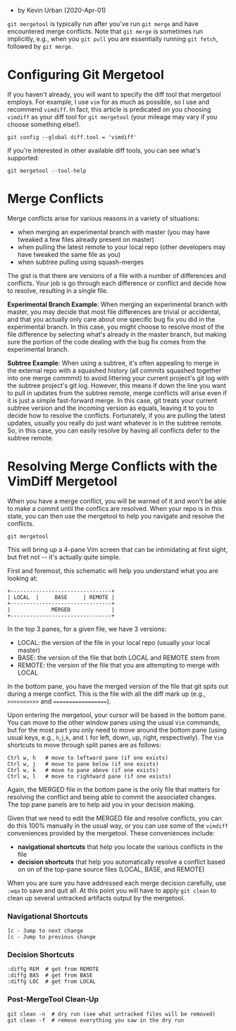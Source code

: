 * by Kevin Urban (2020-Apr-01)

`git mergetool` is typically run after you've run `git merge` and have
encountered merge conflicts.  Note that `git merge` is sometimes run
implicitly, e.g., when you `git pull` you are essentially running 
`git fetch`, followed by `git merge`.  




# Configuring Git Mergetool
If you haven't already, you will want to specify the diff tool that
mergetool employs.  For example, I use `vim` for as much as possible,
so I use and recommend `vimdiff`.  In fact, this article is predicated
on you choosing `vimdiff` as your diff tool for `git mergetool` (your
mileage may vary if you choose something else!).

```
git config --global diff.tool = 'vimdiff'
```

If you're interested in other available diff tools, you can see
what's supported:
```
git mergetool --tool-help
```


# Merge Conflicts
Merge conflicts arise for various reasons in a variety of situations:
* when merging an experimental branch with master (you may have tweaked
  a few files already present on master)
* when pulling the latest remote to your local repo (other developers may
  have tweaked the same file as you)
* when subtree pulling using squash-merges

The gist is that there are versions of a file with a number of
differences and conflicts.  Your job is go through each difference
or conflict and decide how to resolve, resulting in a single file.  

**Experimental Branch Example**:  When merging an experimental branch with master,
you may decide that most file differences are trivial or accidental, and
that you actually only care about one specific bug fix you did in the 
experimental branch.  In this case, you might choose to resolve most
of the file difference by selecting what's already in the master branch,
but making sure the portion of the code dealing with the bug fix comes
from the experimental branch.

**Subtree Example**:  When using a subtree, it's often appealing to 
merge in the external repo with a squashed history (all commits
squashed together into one merge commmit) to avoid
littering your current project's git log with the subtree project's
git log.  However, this means if down the line you want to pull
in updates from the subtree remote, merge conflicts will arise even
if it is just a simple fast-forward merge.  In this case, git treats
your current subtree version and the incoming version as equals, leaving
it to you to decide how to resolve the conflicts.  Fortunately, if you
are pulling the latest updates, usually you really do just want whatever
is in the subtree remote.  So, in this case, you can easily resolve by
having all conflicts defer to the subtree remote.

# Resolving Merge Conflicts with the VimDiff Mergetool
When you have a merge conflict, you will be warned of it and won't be
able to make a commit until the conflics are resolved.  When your
repo is in this state, you can then use the mergetool to help you
navigate and resolve the conflicts.

```
git mergetool
```

This will bring up a 4-pane Vim screen that can be intimidating at first sight,
but fret not -- it's actually quite simple.

First and foremost, this schematic will help you understand what you
are looking at:

```
+--------------------------------+
| LOCAL  |     BASE     | REMOTE |
+--------------------------------+
|             MERGED             |
+--------------------------------+
```

In the top 3 panes, for a given file, we have 3 versions:
* LOCAL: the version of the file in your local repo (usually your local master)
* BASE: the version of the file that both LOCAL and REMOTE stem from
* REMOTE:  the version of the file that you are attempting to merge with LOCAL

In the bottom pane, you have the merged version of the file that git spits
out during a merge conflict.  This is the file with all the diff mark up (e.g.,
`>>>>>>>>>>` and `=================`).  

Upon entering the mergetool, your cursor will be based in the bottom
pane.  You can move to the other window panes using the usual
`Vim` commands, but for the most part you only need to move around the 
bottom pane (using usual keys, e.g., `h`,`j`,`k`, and `l` for left, down, up, 
right, respectively).  The `Vim` shortcuts to move through split panes are as
follows:

```
Ctrl w, h   # move to leftward pane (if one exists) 
Ctrl w, j   # move to pane below (if one exists) 
Ctrl w, k   # move to pane above (if one exists) 
Ctrl w, l   # move to rightward pane (if one exists) 
```

Again, the MERGED file in the bottom pane is the only file that 
matters for resolving the conflict and being able to commit the
associated changes.  The top pane panels are to help aid you in
your decision making.

Given that we need to edit the MERGED file and resolve conflicts, 
you can do this 100% manually in the usual way, or you can use some
of the `vimdiff` conveniences provided by the mergetool.  These 
conveniences include:
* **navigational shortcuts** that help you locate the various conflicts in the file
* **decision shortcuts** that help you automatically resolve a conflict based on
  on of the top-pane source files (LOCAL, BASE, and REMOTE)

When you are sure you have addressed each merge decision carefully, use `:wqa` to 
save and quit all.  At this point you will have to apply `git clean` to clean
up several untracked artifacts output by the mergetool.

### Navigational Shortcuts
```
]c - Jump to next change
[c - Jump to previous change
```

### Decision Shortcuts
```
:diffg REM  # get from REMOTE
:diffg BAS  # get from BASE
:diffg LOC  # get from LOCAL
```

### Post-MergeTool Clean-Up
```
git clean -n  # dry run (see what untracked files will be removed)
git clean -f  # remove everything you saw in the dry run
```
